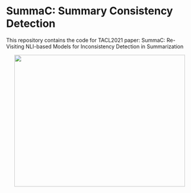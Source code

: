# SummaC: Summary Consistency Detection

This repository contains the code for TACL2021 paper: SummaC: Re-Visiting NLI-based Models for Inconsistency Detection in Summarization

<p align="center">
  <img width="460" height="354" src="https://tingofurro.github.io/images/tacl2021_summac.png">
</p>


